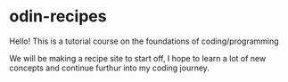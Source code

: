 # odin-recipes


Hello! This is a tutorial course on the foundations of coding/programming

We will be making a recipe site to start off, I hope to learn a lot of new concepts and continue furthur into my coding journey.
